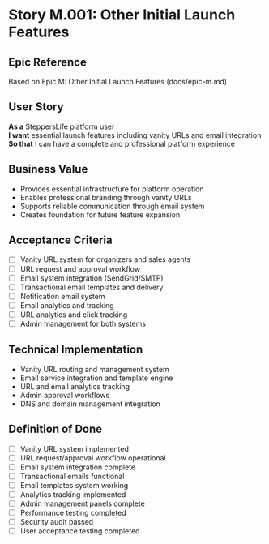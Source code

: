 # Story M.001: Other Initial Launch Features

## Epic Reference
Based on Epic M: Other Initial Launch Features (docs/epic-m.md)

## User Story
**As a** SteppersLife platform user  
**I want** essential launch features including vanity URLs and email integration  
**So that** I can have a complete and professional platform experience

## Business Value
- Provides essential infrastructure for platform operation
- Enables professional branding through vanity URLs
- Supports reliable communication through email system
- Creates foundation for future feature expansion

## Acceptance Criteria
- [ ] Vanity URL system for organizers and sales agents
- [ ] URL request and approval workflow
- [ ] Email system integration (SendGrid/SMTP)
- [ ] Transactional email templates and delivery
- [ ] Notification email system
- [ ] Email analytics and tracking
- [ ] URL analytics and click tracking
- [ ] Admin management for both systems

## Technical Implementation
- Vanity URL routing and management system
- Email service integration and template engine
- URL and email analytics tracking
- Admin approval workflows
- DNS and domain management integration

## Definition of Done
- [ ] Vanity URL system implemented
- [ ] URL request/approval workflow operational
- [ ] Email system integration complete
- [ ] Transactional emails functional
- [ ] Email templates system working
- [ ] Analytics tracking implemented
- [ ] Admin management panels complete
- [ ] Performance testing completed
- [ ] Security audit passed
- [ ] User acceptance testing completed 